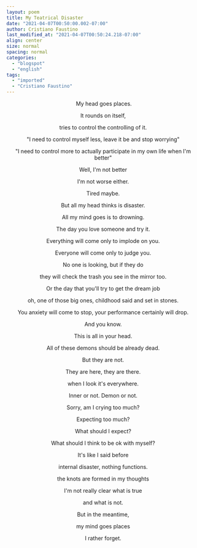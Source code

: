 ```yaml
---
layout: poem
title: My Teatrical Disaster
date: "2021-04-07T00:50:00.002-07:00"
author: Cristiano Faustino
last_modified_at: "2021-04-07T00:50:24.218-07:00"
align: center
size: normal
spacing: normal
categories:
  - "blogspot"
  - "english"
tags:
  - "imported"
  - "Cristiano Faustino"
---
```


<p style="text-align: center;"> My head goes places.</p><p style="text-align: center;">It rounds on itself,</p><p style="text-align: center;">tries to control the controlling of it.</p><p style="text-align: center;">"I need to control myself less, leave it be and stop worrying"</p><p style="text-align: center;">"I need to control more to actually participate in my own life when I'm better"</p><p style="text-align: center;">Well, I'm not better</p><p style="text-align: center;">I'm not worse either.</p><p style="text-align: center;">Tired maybe.</p><p style="text-align: center;">But all my head thinks is disaster.</p><p style="text-align: center;">All my mind goes is to drowning.</p><p style="text-align: center;">The day you love someone and try it.</p><p style="text-align: center;">Everything will come only to implode on you.</p><p style="text-align: center;">Everyone will come only to judge you.</p><p style="text-align: center;">No one is looking, but if they do</p><p style="text-align: center;">they will check the trash you see in the mirror too.</p><p style="text-align: center;">Or the day that you'll try to get the dream job</p><p style="text-align: center;">oh, one of those big ones, childhood said and set in stones.</p><p style="text-align: center;">You anxiety will come to stop, your performance certainly will drop.</p><p style="text-align: center;">And you know.</p><p style="text-align: center;">This is all in your head.</p><p style="text-align: center;">All of these demons should be already dead.</p><p style="text-align: center;">But they are not.</p><p style="text-align: center;">They are here, they are there.</p><p style="text-align: center;">when I look it's everywhere.</p><p style="text-align: center;">Inner or not. Demon or not.</p><p style="text-align: center;">Sorry, am I crying too much?</p><p style="text-align: center;">Expecting too much?</p><p style="text-align: center;">What should I expect?</p><p style="text-align: center;">What should I think to be ok with myself?</p><p style="text-align: center;">It's like I said before</p><p style="text-align: center;">internal disaster, nothing functions.</p><p style="text-align: center;">the knots are formed in my thoughts</p><p style="text-align: center;">I'm not really clear what is true</p><p style="text-align: center;">and what is not.</p><p style="text-align: center;">

</p><p style="text-align: center;">But in the meantime,</p><p style="text-align: center;">my mind goes places</p><p style="text-align: center;">I rather forget.</p>